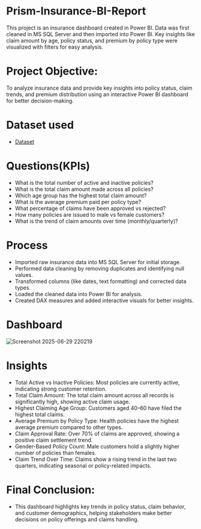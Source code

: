# Prism-Insurance-BI-Report
This project is an insurance dashboard created in Power BI. Data was first cleaned in MS SQL Server and then imported into Power BI. Key insights like claim amount by age, policy status, and premium by policy type were visualized with filters for easy analysis.

# Project Objective:
To analyze insurance data and provide key insights into policy status, claim trends, and premium distribution using an interactive Power BI dashboard for better decision-making.

# Dataset used
- <a href="https://github.com/kunalkadu2001/Prism-Insurance-BI-Report/blob/main/InsuranceData.csv"> Dataset</a>

# Questions(KPIs)

- What is the total number of active and inactive policies?
- What is the total claim amount made across all policies?
- Which age group has the highest total claim amount?
- What is the average premium paid per policy type?
- What percentage of claims have been approved vs rejected?
- How many policies are issued to male vs female customers?
- What is the trend of claim amounts over time (monthly/quarterly)?

# Process

- Imported raw insurance data into MS SQL Server for initial storage.
- Performed data cleaning by removing duplicates and identifying null values.
- Transformed columns (like dates, text formatting) and corrected data types.
- Loaded the cleaned data into Power BI for analysis.
- Created DAX measures and added interactive visuals for better insights.


# Dashboard

![Screenshot 2025-06-29 220219](https://github.com/user-attachments/assets/7f62a26c-3a0b-4a18-a530-42fa763cef91)


# Insights

- Total Active vs Inactive Policies: Most policies are currently active, indicating strong customer retention.
- Total Claim Amount: The total claim amount across all records is significantly high, showing active claim usage.
- Highest Claiming Age Group: Customers aged 40–60 have filed the highest total claims.
- Average Premium by Policy Type: Health policies have the highest average premium compared to other types.
- Claim Approval Rate: Over 70% of claims are approved, showing a positive claim settlement trend.
- Gender-Based Policy Count: Male customers hold a slightly higher number of policies than females.
- Claim Trend Over Time: Claims show a rising trend in the last two quarters, indicating seasonal or policy-related impacts.


# Final Conclusion:
- This dashboard highlights key trends in policy status, claim behavior, and customer demographics, helping stakeholders make better decisions on policy offerings and claims handling.








